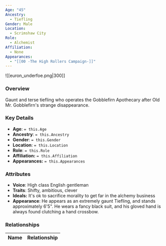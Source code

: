 ```yaml
---
Age: "45"
Ancestry:
  - Tiefling
Gender: Male
Location:
  - Scrimshaw City
Role:
  - Alchemist
Affiliation:
  - None
Appearances:
  - "[[00 -The High Rollers Campaign-]]"
---
```


![[euron_underfoe.png|300]]

### Overview
Gaunt and terse tiefling who operates the Gobblefirn Apothecary after Old Mr. Gobblefirn's strange disappearance.

### Key Details
- **Age**: `= this.Age`
- **Ancestry**: `= this.Ancestry`
- **Gender**: `= this.Gender`
- **Location**: `= this.Location`
- **Role**: `= this.Role`
- **Affiliation:** `= this.Affiliation`
- **Appearances:** `= this.Appearances`

### Attributes
- **Voice**: High class English gentleman
- **Traits**: Shifty, ambitious, clever
- **Ideals:** It's ok to sacrifice morality to get far in the alchemy business
- **Appearance**: He appears as an extremely gaunt Tiefling, and stands approximately 6'5". He wears a fancy black suit, and his gloved hand is always found clutching a hand crossbow.

### Relationships

| Name  | Relationship |
| ----- | ------------ |

